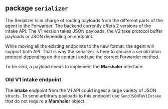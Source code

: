 ## package `serializer`

The Serializer is in charge of routing payloads from the different parts of the
agent to the Forwarder. The backend currently offers 2 versions of the intake
API. The V1 version takes JSON payloads, the V2 take protocol buffer payloads or
JSON depending on endpoint.

While moving all the existing endpoints to the new format, the agent will
support both API. That is why the serializer is here to choose a serialization
protocol depending on the content and use the correct Forwarder method.

To be sent, a payload needs to implement the **Marshaler** interface.

### Old V1 intake endpoint

The **intake** endpoint from the V1 API could ingest a large variety of JSON
structs. To send arbitrary payloads to this endpoint use `SendJSONToV1Intake`
that do not require a **Marshaler** object.
